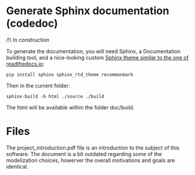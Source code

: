 # Generate Sphinx documentation (codedoc)
/!\ In construction

To generate the documentation, you will need Sphinx, a Documentation building tool, and a nice-looking custom [Sphinx theme similar to the one of readthedocs.io](https://sphinx-rtd-theme.readthedocs.io/en/latest/):
```
pip install sphinx sphinx_rtd_theme recommonmark
```
Then in the current folder:
```
sphinx-build -b html ./source ./build
```
The html will be available within the folder doc/build.

# Files
The project_introduction.pdf file is an introduction to the subject of this software. The document is a bit outdated regarding some of the modelization choices, howerver the overall motivations and goals are identical.
